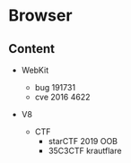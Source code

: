 # Browser
## Content
* WebKit
  * bug 191731
  * cve 2016 4622

* V8
  * CTF
    * starCTF 2019 OOB
    * 35C3CTF krautflare